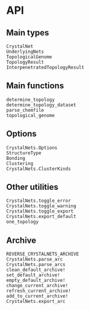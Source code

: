 # API

## Main types

```@docs
CrystalNet
UnderlyingNets
TopologicalGenome
TopologyResult
InterpenetratedTopologyResult
```

## Main functions

```@docs
determine_topology
determine_topology_dataset
parse_chemfile
topological_genome
```

## Options

```@docs
CrystalNets.Options
StructureType
Bonding
Clustering
CrystalNets.ClusterKinds
```

## Other utilities

```@docs
CrystalNets.toggle_error
CrystalNets.toggle_warning
CrystalNets.toggle_export
CrystalNets.export_default
one_topology
```

## Archive

```@docs
REVERSE_CRYSTALNETS_ARCHIVE
CrystalNets.parse_arc
CrystalNets.parse_arcs
clean_default_archive!
set_default_archive!
empty_default_archive!
change_current_archive!
refresh_current_archive!
add_to_current_archive!
CrystalNets.export_arc
```
